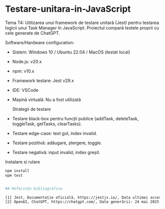# Testare-unitara-in-JavaScript

Tema T4: Utilizarea unui framework de testare unitară (Jest) pentru testarea logicii unui Task Manager în JavaScript. Proiectul compară testele proprii cu cele generate de ChatGPT.

Software/Hardware configuration:

- Sistem: Windows 10 / Ubuntu 22.04 / MacOS (testat local)
- Node.js: v20.x
- npm: v10.x
- Framework testare: Jest v29.x
- IDE: VSCode
- Mașină virtuală: Nu a fost utilizată

  Strategii de testare

- Testare black-box pentru funcții publice (addTask, deleteTask, toggleTask, getTasks, clearTasks).
- Testare edge-case: text gol, index invalid.
- Testare pozitivă: adăugare, ștergere, toggle.
- Testare negativă: input invalid, index greșit.


Instalare si rulare
```bash
npm install
npm test


## Referințe bibliografice

[1] Jest, Documentație oficială, https://jestjs.io/, Data ultimei accesări: 24 mai 2025  
[2] OpenAI, ChatGPT, https://chatgpt.com/, Data generării: 24 mai 2025  


